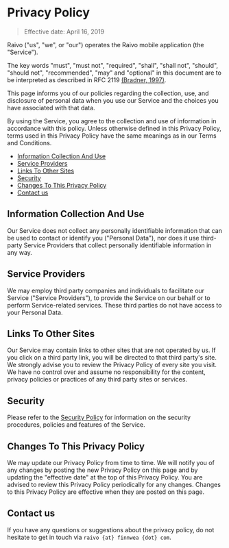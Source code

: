 # Privacy Policy

> Effective date: April 16, 2019

Raivo ("us", "we", or "our") operates the Raivo mobile application (the "Service").

The key words "must", "must not", "required", "shall", "shall not", "should", "should not", "recommended", "may" and "optional" in this document are to be interpreted as described in RFC 2119 [(Bradner, 1997)](https://www.ietf.org/rfc/rfc2119.txt).

This page informs you of our policies regarding the collection, use, and disclosure of personal data when you use our Service and the choices you have associated with that data.

By using the Service, you agree to the collection and use of information in accordance with this policy. Unless otherwise defined in this Privacy Policy, terms used in this Privacy Policy have the same meanings as in our Terms and Conditions.

  * [Information Collection And Use](#information-collection-and-use)
  * [Service Providers](#service-providers)
  * [Links To Other Sites](#links-to-other-sites)
  * [Security](#security)
  * [Changes To This Privacy Policy](#changes-to-this-privacy-policy)
  * [Contact us](#contact-us)

## Information Collection And Use

Our Service does not collect any personally identifiable information that can be used to contact or identify you ("Personal Data"), nor does it use third-party Service Providers that collect personally identifiable information in any way.

## Service Providers

We may employ third party companies and individuals to facilitate our Service ("Service Providers"), to provide the Service on our behalf or to perform Service-related services. These third parties do not have access to your Personal Data.

## Links To Other Sites

Our Service may contain links to other sites that are not operated by us. If you click on a third party link, you will be directed to that third party's site. We strongly advise you to review the Privacy Policy of every site you visit. We have no control over and assume no responsibility for the content, privacy policies or practices of any third party sites or services.

## Security

Please refer to the [Security Policy](https://github.com/raivo-otp/macos-receiver/blob/master/SECURITY.md) for information on the security procedures, policies and features of the Service.

## Changes To This Privacy Policy

We may update our Privacy Policy from time to time. We will notify you of any changes by posting the new Privacy Policy on this page and by updating the "effective date" at the top of this Privacy Policy. You are advised to review this Privacy Policy periodically for any changes. Changes to this Privacy Policy are effective when they are posted on this page.

## Contact us

If you have any questions or suggestions about the privacy policy, do not hesitate to get in touch via `raivo {at} finnwea {dot} com`.
